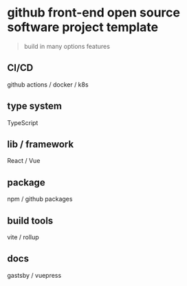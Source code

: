 # github front-end open source software project template


> build in many options features

## CI/CD

github actions / docker / k8s


## type system

TypeScript

## lib / framework

React / Vue

## package

npm / github packages

## build tools

vite / rollup

## docs

gastsby / vuepress




